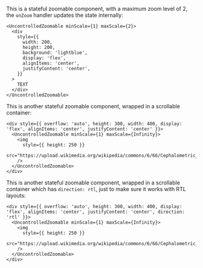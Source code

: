 This is a stateful zoomable component, with a maximum zoom level of 2, the `onZoom` handler updates the state internally:

```
<UncontrolledZoomable minScale={1} maxScale={2}>
  <div
    style={{
      width: 200,
      height: 200,
      background: 'lightblue',
      display: 'flex',
      alignItems: 'center',
      justifyContent: 'center',
    }}
  >
    TEXT
  </div>
</UncontrolledZoomable>
```

This is another stateful zoomable component, wrapped in a scrollable container:

```
<div style={{ overflow: 'auto', height: 300, width: 400, display: 'flex', alignItems: 'center', justifyContent: 'center' }}>
  <UncontrolledZoomable minScale={1} maxScale={Infinity}>
    <img
      style={{ height: 250 }} 
      src="https://upload.wikimedia.org/wikipedia/commons/6/66/Cephalometric_radiograph.JPG"
    />
  </UncontrolledZoomable>
</div>
```

This is another stateful zoomable component, wrapped in a scrollable container which has `direction: rtl`, just to make sure it works with RTL layouts:

```
<div style={{ overflow: 'auto', height: 300, width: 400, display: 'flex', alignItems: 'center', justifyContent: 'center', direction: 'rtl' }}>
  <UncontrolledZoomable minScale={1} maxScale={Infinity}>
    <img
      style={{ height: 250 }} 
      src="https://upload.wikimedia.org/wikipedia/commons/6/66/Cephalometric_radiograph.JPG"
    />
  </UncontrolledZoomable>
</div>
```